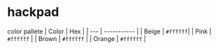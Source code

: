 # hackpad

color pallete
| Color | Hex |
| --- | ----------- |
| Beige | `#ffffff`|
| Pink | `#ffffff` |
| Brown | `#ffffff` |
| Orange | `#ffffff` |

